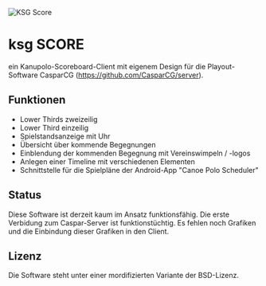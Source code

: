 ![KSG Score](https://www.ksg-media.de/logo.png "KSG Score")

# ksg SCORE

ein Kanupolo-Scoreboard-Client mit eigenem Design für die Playout-Software CasparCG (https://github.com/CasparCG/server).

## Funktionen

* Lower Thirds zweizeilig
* Lower Third einzeilig
* Spielstandsanzeige mit Uhr
* Übersicht über kommende Begegnungen
* Einblendung der kommenden Begegnung mit Vereinswimpeln / -logos
* Anlegen einer Timeline mit verschiedenen Elementen
* Schnittstelle für die Spielpläne der Android-App "Canoe Polo Scheduler"


## Status

Diese Software ist derzeit kaum im Ansatz funktionsfähig.
Die erste Verbidung zum Caspar-Server ist funktionstüchtig. Es fehlen noch Grafiken und die Einbindung dieser Grafiken in den Client.



## Lizenz

Die Software steht unter einer mordifizierten Variante der BSD-Lizenz.

